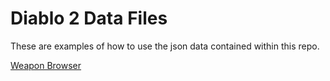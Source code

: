 # Diablo 2 Data Files

These are examples of how to use the json data contained within this repo.

[Weapon Browser](weapons.html)
